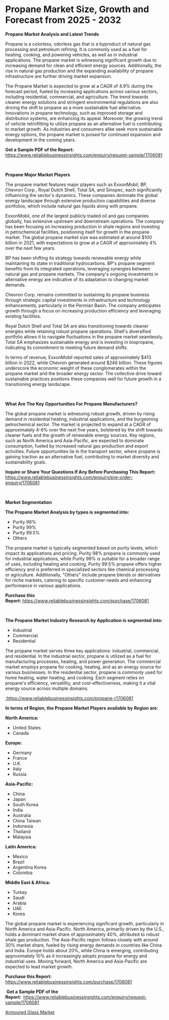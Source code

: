 <p><h1>Propane Market Size, Growth and Forecast from 2025 - 2032</h1></p><p><strong>Propane Market Analysis and Latest Trends</strong></p>
<p><p>Propane is a colorless, odorless gas that is a byproduct of natural gas processing and petroleum refining. It is commonly used as a fuel for heating, cooking, and powering vehicles, as well as in industrial applications. The propane market is witnessing significant growth due to increasing demand for clean and efficient energy sources. Additionally, the rise in natural gas production and the expanding availability of propane infrastructure are further driving market expansion.</p><p>The Propane Market is expected to grow at a CAGR of 4.9% during the forecast period, fueled by increasing applications across various sectors, including residential, commercial, and agriculture. The trend towards cleaner energy solutions and stringent environmental regulations are also driving the shift to propane as a more sustainable fuel alternative. Innovations in propane technology, such as improved storage and distribution systems, are enhancing its appeal. Moreover, the growing trend of vehicle retrofitting to utilize propane as an alternative fuel is contributing to market growth. As industries and consumers alike seek more sustainable energy options, the propane market is poised for continued expansion and development in the coming years.</p></p>
<p><strong>Get a Sample PDF of the Report:&nbsp;</strong> <a href="https://www.reliablebusinessinsights.com/enquiry/request-sample/1706081?utm_campaign=3273&utm_medium=2&utm_source=Github&utm_content=ia&utm_term=31032025&utm_id=propane">https://www.reliablebusinessinsights.com/enquiry/request-sample/1706081</a></p>
<p>&nbsp;</p>
<p><strong>Propane Major Market Players</strong></p>
<p><p>The propane market features major players such as ExxonMobil, BP, Chevron Corp., Royal Dutch Shell, Total SA, and Sinopec, each significantly influencing the sector's dynamics. These companies dominate the global energy landscape through extensive production capabilities and diverse portfolios, which include natural gas liquids along with propane.</p><p>ExxonMobil, one of the largest publicly traded oil and gas companies globally, has extensive upstream and downstream operations. The company has been focusing on increasing production in shale regions and investing in petrochemical facilities, positioning itself for growth in the propane market. The global propane market size was estimated at around $100 billion in 2021, with expectations to grow at a CAGR of approximately 4% over the next few years.</p><p>BP has been shifting its strategy towards renewable energy while maintaining its stake in traditional hydrocarbons. BP's propane segment benefits from its integrated operations, leveraging synergies between natural gas and propane markets. The company's ongoing investments in alternative energy are indicative of its adaptation to changing market demands.</p><p>Chevron Corp. remains committed to sustaining its propane business through strategic capital investments in infrastructure and technology enhancements, particularly in the Permian Basin. The company anticipates growth through a focus on increasing production efficiency and leveraging existing facilities.</p><p>Royal Dutch Shell and Total SA are also transitioning towards cleaner energies while retaining robust propane operations. Shell's diversified portfolio allows it to navigate fluctuations in the propane market seamlessly. Total SA emphasizes sustainable energy and is investing in biopropane, indicating its commitment to meeting future demand shifts.</p><p>In terms of revenue, ExxonMobil reported sales of approximately $413 billion in 2022, while Chevron generated around $246 billion. These figures underscore the economic weight of these conglomerates within the propane market and the broader energy sector. The collective drive toward sustainable practices positions these companies well for future growth in a transitioning energy landscape.</p></p>
<p>&nbsp;</p>
<p><strong>What Are The Key Opportunities For Propane Manufacturers?</strong></p>
<p><p>The global propane market is witnessing robust growth, driven by rising demand in residential heating, industrial applications, and the burgeoning petrochemical sector. The market is projected to expand at a CAGR of approximately 4-6% over the next five years, bolstered by the shift towards cleaner fuels and the growth of renewable energy sources. Key regions, such as North America and Asia-Pacific, are expected to dominate consumption, fueled by increased natural gas production and export activities. Future opportunities lie in the transport sector, where propane is gaining traction as an alternative fuel, contributing to market diversity and sustainability goals.</p></p>
<p><strong>Inquire or Share Your Questions If Any Before Purchasing This Report:</strong> <a href="https://www.reliablebusinessinsights.com/enquiry/pre-order-enquiry/1706081?utm_campaign=3273&utm_medium=2&utm_source=Github&utm_content=ia&utm_term=31032025&utm_id=propane">https://www.reliablebusinessinsights.com/enquiry/pre-order-enquiry/1706081</a></p>
<p>&nbsp;</p>
<p><strong>Market Segmentation</strong></p>
<p><strong>The Propane Market Analysis by types is segmented into:</strong></p>
<p><ul><li>Purity 98%</li><li>Purity 99%</li><li>Purity 99.5%</li><li>Others</li></ul></p>
<p><p>The propane market is typically segmented based on purity levels, which impact its applications and pricing. Purity 98% propane is commonly used for industrial applications, while Purity 99% is suitable for a broader range of uses, including heating and cooking. Purity 99.5% propane offers higher efficiency and is preferred in specialized sectors like chemical processing or agriculture. Additionally, "Others" include propane blends or derivatives for niche markets, catering to specific customer needs and enhancing performance in various applications.</p></p>
<p><strong>Purchase this Report:&nbsp;</strong><a href="https://www.reliablebusinessinsights.com/purchase/1706081?utm_campaign=3273&utm_medium=2&utm_source=Github&utm_content=ia&utm_term=31032025&utm_id=propane">https://www.reliablebusinessinsights.com/purchase/1706081</a></p>
<p>&nbsp;</p>
<p><strong>The Propane Market Industry Research by Application is segmented into:</strong></p>
<p><ul><li>Industrial</li><li>Commercial</li><li>Residential</li></ul></p>
<p><p>The propane market serves three key applications: industrial, commercial, and residential. In the industrial sector, propane is utilized as a fuel for manufacturing processes, heating, and power generation. The commercial market employs propane for cooking, heating, and as an energy source for various businesses. In the residential sector, propane is commonly used for home heating, water heating, and cooking. Each segment relies on propane's efficiency, versatility, and cost-effectiveness, making it a vital energy source across multiple domains.</p></p>
<p><a href="https://www.reliablebusinessinsights.com/propane-r1706081?utm_campaign=3273&utm_medium=2&utm_source=Github&utm_content=ia&utm_term=31032025&utm_id=propane">&nbsp;https://www.reliablebusinessinsights.com/propane-r1706081</a></p>
<p><strong>In terms of Region, the Propane Market Players available by Region are:</strong></p>
<p>
    <p> <strong> North America: </strong>
        <ul>
            <li>United States</li>
            <li>Canada</li>
        </ul>
        </p> 
    <p> <strong> Europe: </strong>
        <ul>
            <li>Germany</li>
            <li>France</li>
            <li>U.K.</li>
            <li>Italy</li>
            <li>Russia</li>
        </ul>
        </p> 
    <p> <strong> Asia-Pacific: </strong>
        <ul>
            <li>China</li>
            <li>Japan</li>
            <li>South Korea</li>
            <li>India</li>
            <li>Australia</li>
            <li>China Taiwan</li>
            <li>Indonesia</li>
            <li>Thailand</li>
            <li>Malaysia</li>
        </ul>
        </p> 
    <p> <strong> Latin America: </strong>
        <ul>
            <li>Mexico</li>
            <li>Brazil</li>
            <li>Argentina Korea</li>
            <li>Colombia</li>
        </ul>
        </p> 
    <p> <strong> Middle East & Africa: </strong>
        <ul>
            <li>Turkey</li>
            <li>Saudi</li>
            <li>Arabia</li>
            <li>UAE</li>
            <li>Korea</li>
        </ul>
    </p>
    </p>
<p><p>The global propane market is experiencing significant growth, particularly in North America and Asia-Pacific. North America, primarily driven by the U.S., holds a dominant market share of approximately 40%, attributed to robust shale gas production. The Asia-Pacific region follows closely with around 30% market share, fueled by rising energy demands in countries like China and India. Europe holds about 20%, while China is emerging, contributing approximately 10% as it increasingly adopts propane for energy and industrial uses. Moving forward, North America and Asia-Pacific are expected to lead market growth.</p></p>
<p><strong>Purchase this Report: </strong><a href="https://www.reliablebusinessinsights.com/purchase/1706081?utm_campaign=3273&utm_medium=2&utm_source=Github&utm_content=ia&utm_term=31032025&utm_id=propane">https://www.reliablebusinessinsights.com/purchase/1706081</a></p>
<p>&nbsp;<strong>Get a Sample PDF of the Report:&nbsp;&nbsp;</strong><a href="https://www.reliablebusinessinsights.com/enquiry/request-sample/1706081?utm_campaign=3273&utm_medium=2&utm_source=Github&utm_content=ia&utm_term=31032025&utm_id=propane">https://www.reliablebusinessinsights.com/enquiry/request-sample/1706081</a></p>
<p><strong></strong></p>
<p><p><a href="https://github.com/alejnaouare/Market-Research-Report-List-1/blob/main/armoured-glass-market.md?utm_campaign=3273&utm_medium=2&utm_source=Github&utm_content=ia&utm_term=31032025&utm_id=propane">Armoured Glass Market</a></p></p>